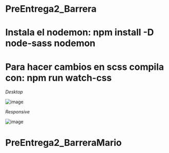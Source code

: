 # PreEntrega2_Barrera

# Instala el nodemon: npm install -D node-sass nodemon

# Para hacer cambios en scss compila con: npm run watch-css

*Desktop*

![image](https://user-images.githubusercontent.com/75219747/210188021-54b9fb6a-cb9e-43ba-8ae6-5120621e257d.png)

*Responsive*

![image](https://user-images.githubusercontent.com/75219747/210188045-6d1e6008-429d-4108-8e15-c66cb8561819.png)
# PreEntrega2_BarreraMario
